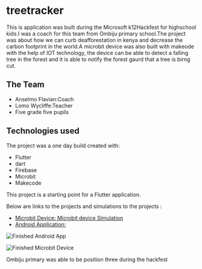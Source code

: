 # treetracker

This is application was built during the Microsoft k12Hackfest for highschool kids.I was a coach for this team from Ombiju primary school.The project was about how we can curb deafforestation in kenya and decrease the carbon footprint in the world.A microbit device was also built with makeode with the help of IOT technology, the device can be able to detect a falling tree in the forest and it is able to notify the forest gaurd that a tree is birng cut.

## The Team

- Anselmo Flavian:Coach
- Lomo Wycliffe:Teacher
- Five grade five pupils

## Technologies used

The project was a one day build created with:

- Flutter
- dart
- Firebase
- Microbit
- Makecode

This project is a starting point for a Flutter application.

Below are links to the projects and simulations to the projects :

- [Microbit Device: Microbit device Simulation](https://makecode.microbit.org/58663-04853-91666-42732)
- [Android Application:](https://public-media.driftvideo.com/videos-gifs/DRIFT-VIDEO-2853078-2952843-1633525573.gif)

![Finished Android App](https://public-media.driftvideo.com/videos-gifs/DRIFT-VIDEO-2853078-2952843-1633525573.gif)

![Finished Microbit Device](https://public-media.driftvideo.com/videos-gifs/DRIFT-VIDEO-2852296-2952032-1633482035.gif)

Ombiju primary was able to be position three  during the hackfest
